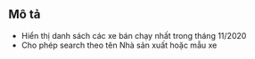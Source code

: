 
## Mô tả
- Hiển thị danh sách các xe bán chạy nhất trong tháng 11/2020
- Cho phép search theo tên Nhà sản xuất hoặc mẫu xe